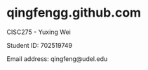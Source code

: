 # qingfengg.github.com
<p>CISC275 - Yuxing Wei</p>
<p>Student ID: 702519749</p>
<https://github.com/QingFenGG/qingfengg.github.com>
<p>Email address: qingfeng@udel.edu</p>
